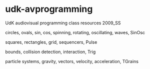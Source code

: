 udk-avprogramming
=================

UdK audiovisual programming class resources 2009_SS



circles, ovals, sin, cos, spinning, rotating, oscillating, waves, SinOsc

squares, rectangles, grid, sequencers, Pulse

bounds, collision detection, interaction, Trig

particle systems, gravity, vectors, velocity, acceleration, TGrains
